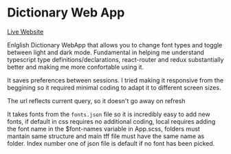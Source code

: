 # Dictionary Web App

[Live Website](https://dictionary-web-app-0.netlify.app/)

Enlglish Dictionary WebApp that allows you to change font types and toggle between light and dark mode. Fundamental in helping me understand typescript type definitions/declarations, react-router and redux substantially better and making me more confortable using it.

It saves preferences between sessions. I tried making it responsive from the beggining so it required minimal coding to adapt it to different screen sizes.

The url reflects current query, so it doesn't go away on refresh

It takes fonts from the `fonts.json` file so it is incredibly easy to add new fonts, if default in css requires no additional coding, local requires adding the font name in the $font-names variable in App.scss, folders must mantain same structure and main tff file must have the same name as folder. Index number one of json file is default if no font has been picked.

